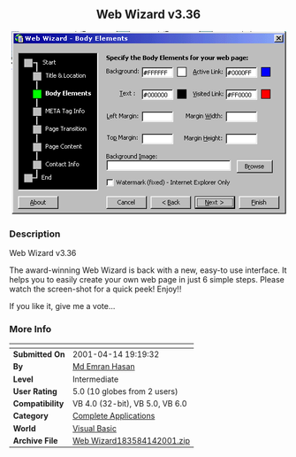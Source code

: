 ﻿<div align="center">

## Web Wizard v3\.36

<img src="PIC200141499564729.gif">
</div>

### Description

Web Wizard v3.36

The award-winning Web Wizard is back with a new, easy-to use interface. It helps you to easily create your own web page in just 6 simple steps. Please watch the screen-shot for a quick peek! Enjoy!!

If you like it, give me a vote...
 
### More Info
 


<span>             |<span>
---                |---
**Submitted On**   |2001-04-14 19:19:32
**By**             |[Md Emran Hasan](https://github.com/Planet-Source-Code/PSCIndex/blob/master/ByAuthor/md-emran-hasan.md)
**Level**          |Intermediate
**User Rating**    |5.0 (10 globes from 2 users)
**Compatibility**  |VB 4\.0 \(32\-bit\), VB 5\.0, VB 6\.0
**Category**       |[Complete Applications](https://github.com/Planet-Source-Code/PSCIndex/blob/master/ByCategory/complete-applications__1-27.md)
**World**          |[Visual Basic](https://github.com/Planet-Source-Code/PSCIndex/blob/master/ByWorld/visual-basic.md)
**Archive File**   |[Web Wizard183584142001\.zip](https://github.com/Planet-Source-Code/md-emran-hasan-web-wizard-v3-36__1-22399/archive/master.zip)








